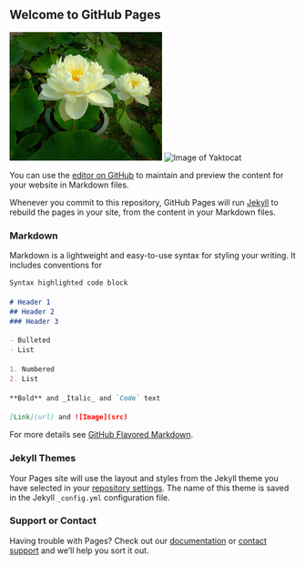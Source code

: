 ﻿## Welcome to GitHub Pages
![Image of Yaktocat](http://github.com/lotuscare/pages/raw/master/pics/3801213fb80e7bec8a08a8ec2c2eb9389a506be9.jpg)
![Image of Yaktocat](https://lotuscare.github.io/pics/3801213fb80e7bec8a08a8ec2c2eb9389a506be9.jpg)

You can use the [editor on GitHub](https://github.com/lotuscare/pages/edit/master/index.md) to maintain and preview the content for your website in Markdown files.

Whenever you commit to this repository, GitHub Pages will run [Jekyll](https://jekyllrb.com/) to rebuild the pages in your site, from the content in your Markdown files.

### Markdown

Markdown is a lightweight and easy-to-use syntax for styling your writing. It includes conventions for

```markdown
Syntax highlighted code block

# Header 1
## Header 2
### Header 3

- Bulleted
- List

1. Numbered
2. List

**Bold** and _Italic_ and `Code` text

[Link](url) and ![Image](src)
```

For more details see [GitHub Flavored Markdown](https://guides.github.com/features/mastering-markdown/).

### Jekyll Themes

Your Pages site will use the layout and styles from the Jekyll theme you have selected in your [repository settings](https://github.com/lotuscare/pages/settings). The name of this theme is saved in the Jekyll `_config.yml` configuration file.

### Support or Contact

Having trouble with Pages? Check out our [documentation](https://help.github.com/categories/github-pages-basics/) or [contact support](https://github.com/contact) and we’ll help you sort it out.
